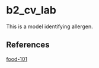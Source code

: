 # b2_cv_lab
This is a model identifying allergen.

## References

[food-101](https://data.vision.ee.ethz.ch/cvl/datasets_extra/food-101/)
